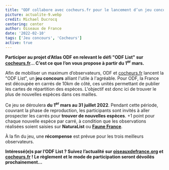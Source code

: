 ```yaml
---
title: "ODF collabore avec cocheurs.fr pour le lancement d’un jeu concours : l’ODF List !"
picture: actualite-9.webp
credit: Michael Ducrocq
centering: center
author: Oiseaux de France
date: '2022-02-10'
tags: ['Jeu concours', 'Cocheurs']
active: true
---
```


**Participer au projet d’Atlas ODF en relevant le défi "ODF List" sur [cocheurs.fr](https://www.cocheurs.fr/)… C’est ce que l’on vous propose à partir du 1<sup>er</sup> mars.**

Afin de mobiliser un maximum d’observateurs, ODF et [cocheurs.fr](https://www.cocheurs.fr/) lancent la "ODF List", un **jeu concours** alliant l'utile à l'agréable. Pour ODF, la France est découpée en carrés de 10km de côté, ces unités permettant de publier les cartes de répartition des espèces. L'objectif est donc ici de trouver le plus de nouvelles espèces dans ces mailles.

Ce jeu se déroulera **du 1<sup>er</sup> mars au 31 juillet 2022**. Pendant cette période, couvrant la phase de reproduction, les participants sont invités à aller prospecter les carrés pour **trouver de nouvelles espèces**. +1 point pour chaque nouvelle espèce par carré, à condition que les observations réalisées soient saisies sur **NaturaList** ou **[Faune France](https://www.faune-france.org/)**.

À la fin du jeu, une **récompense** est prévue pour les trois meilleurs observateurs.

**Intéressé(e)s par l’ODF List ? Suivez l’actualité sur [oiseauxdefrance.org](/) et [cocheurs.fr](https://www.cocheurs.fr/) ! Le règlement et le mode de participation seront dévoilés prochainement...**